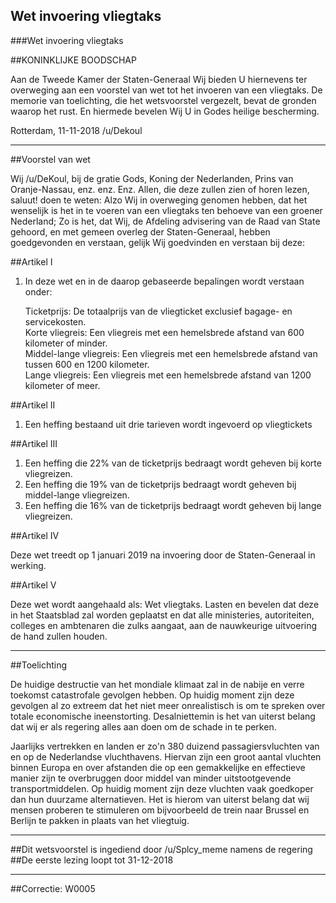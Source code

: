 ## Wet invoering vliegtaks 
 
###Wet invoering vliegtaks

##KONINKLIJKE BOODSCHAP
 
Aan de Tweede Kamer der Staten-Generaal Wij bieden U hiernevens ter overweging aan een voorstel van wet tot het invoeren van een vliegtaks. De memorie van toelichting, die het wetsvoorstel vergezelt, bevat de gronden waarop het rust. En hiermede bevelen Wij U in Godes heilige bescherming.  

Rotterdam, 11-11-2018 /u/Dekoul
  
 
*****
 
 
##Voorstel van wet  
 
Wij /u/DeKoul, bij de gratie Gods, Koning der Nederlanden,
Prins van Oranje-Nassau, enz. enz. Enz. Allen, die deze zullen zien of horen lezen, saluut! doen te weten: Alzo Wij in overweging genomen hebben, dat het wenselijk is het in te voeren van een vliegtaks ten behoeve van een groener Nederland; Zo is het, dat Wij, de Afdeling advisering van de Raad van State gehoord, en met gemeen overleg der Staten-Generaal, hebben goedgevonden en verstaan, gelijk Wij goedvinden en verstaan bij deze:  
  
 
##Artikel I  
 
1. In deze wet en in de daarop gebaseerde bepalingen wordt verstaan onder:
 
    Ticketprijs: De totaalprijs van de vliegticket exclusief bagage- en servicekosten.  
    Korte vliegreis: Een vliegreis met een hemelsbrede afstand van 600 kilometer of minder.  
    Middel-lange vliegreis: Een vliegreis met een hemelsbrede afstand van tussen 600 en 1200 kilometer.  
    Lange vliegreis: Een vliegreis met een hemelsbrede afstand van 1200 kilometer of meer.  
 
  
 
##Artikel II
 
1. Een heffing bestaand uit drie tarieven wordt ingevoerd op vliegtickets
 
  
 
##Artikel III
 
1. Een heffing die 22% van de ticketprijs bedraagt wordt geheven bij korte vliegreizen.  
2. Een heffing die 19% van de ticketprijs bedraagt wordt geheven bij middel-lange vliegreizen.  
3. Een heffing die 16% van de ticketprijs bedraagt wordt geheven bij lange vliegreizen.  
 
 
##Artikel IV  
 
Deze wet treedt op 1 januari 2019 na invoering door de Staten-Generaal in werking.
 
  
 
##Artikel V

Deze wet wordt aangehaald als: Wet vliegtaks. Lasten en bevelen dat deze in het Staatsblad zal worden geplaatst en dat alle ministeries, autoriteiten, colleges en ambtenaren die zulks aangaat, aan de nauwkeurige uitvoering de hand zullen houden.

******

##Toelichting

De huidige destructie van het mondiale klimaat zal in de nabije en verre toekomst catastrofale gevolgen hebben. Op huidig moment zijn deze gevolgen al zo extreem dat het niet meer onrealistisch is om te spreken over totale economische ineenstorting. Desalniettemin is het van uiterst belang dat wij er als regering alles aan doen om de schade in te perken.  

Jaarlijks vertrekken en landen er zo'n 380 duizend passagiersvluchten van en op de Nederlandse vluchthavens. Hiervan zijn een groot aantal vluchten binnen Europa en over afstanden die op een gemakkelijke en effectieve manier zijn te overbruggen door middel van minder uitstootgevende transportmiddelen. Op huidig moment zijn deze vluchten vaak goedkoper dan hun duurzame alternatieven. Het is hierom van uiterst belang dat wij mensen proberen te stimuleren om bijvoorbeeld de trein naar Brussel en Berlijn te pakken in plaats van het vliegtuig.

---

##Dit wetsvoorstel is ingediend door /u/Splcy_meme namens de regering
##De eerste lezing loopt tot 31-12-2018

---

##Correctie: W0005